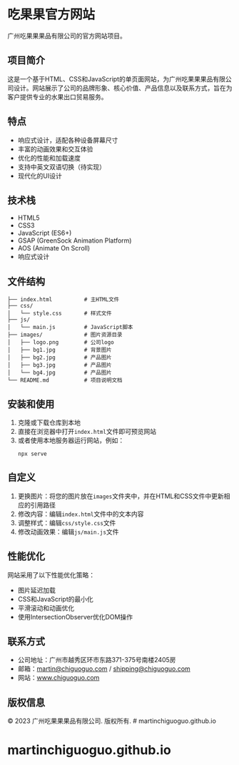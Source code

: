 # 吃果果官方网站

广州吃果果果品有限公司的官方网站项目。

## 项目简介

这是一个基于HTML、CSS和JavaScript的单页面网站，为广州吃果果果品有限公司设计。网站展示了公司的品牌形象、核心价值、产品信息以及联系方式，旨在为客户提供专业的水果出口贸易服务。

## 特点

- 响应式设计，适配各种设备屏幕尺寸
- 丰富的动画效果和交互体验
- 优化的性能和加载速度
- 支持中英文双语切换（待实现）
- 现代化的UI设计

## 技术栈

- HTML5
- CSS3
- JavaScript (ES6+)
- GSAP (GreenSock Animation Platform)
- AOS (Animate On Scroll)
- 响应式设计

## 文件结构

```
├── index.html          # 主HTML文件
├── css/
│   └── style.css       # 样式文件
├── js/
│   └── main.js         # JavaScript脚本
├── images/             # 图片资源目录
│   ├── logo.png        # 公司logo
│   ├── bg1.jpg         # 背景图片
│   ├── bg2.jpg         # 产品图片
│   ├── bg3.jpg         # 产品图片
│   └── bg4.jpg         # 产品图片
└── README.md           # 项目说明文档
```

## 安装和使用

1. 克隆或下载仓库到本地
2. 直接在浏览器中打开`index.html`文件即可预览网站
3. 或者使用本地服务器运行网站，例如：
   ```
   npx serve
   ```

## 自定义

1. 更换图片：将您的图片放在`images`文件夹中，并在HTML和CSS文件中更新相应的引用路径
2. 修改内容：编辑`index.html`文件中的文本内容
3. 调整样式：编辑`css/style.css`文件
4. 修改动画效果：编辑`js/main.js`文件

## 性能优化

网站采用了以下性能优化策略：

- 图片延迟加载
- CSS和JavaScript的最小化
- 平滑滚动和动画优化
- 使用IntersectionObserver优化DOM操作

## 联系方式

- 公司地址：广州市越秀区环市东路371-375号南楼2405房
- 邮箱：martin@chiguoguo.com / shipping@chiguoguo.com
- 网站：www.chiguoguo.com

## 版权信息

© 2023 广州吃果果果品有限公司. 版权所有. # martinchiguoguo.github.io
# martinchiguoguo.github.io

